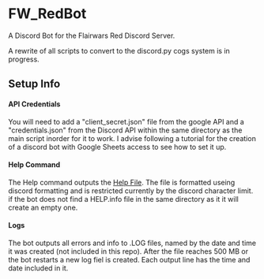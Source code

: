 # FW_RedBot
A Discord Bot for the Flairwars Red Discord Server.

A rewrite of all scripts to convert to the discord.py cogs system is in progress.

## Setup Info
#### API Credentials
You will need to add a "client_secret.json" file from the google API and a "credentials.json" from the Discord API within the same directory as the main script inorder for it to work. I advise following a tutorial for the creation of a discord bot with Google Sheets access to see how to set it up.
#### Help Command
The Help command outputs the [Help File](HELP.info). The file is formatted useing discord formatting and is restricted currently by the discord character limit. if the bot does not find a HELP.info file in the same directory as it it will create an empty one.
#### Logs
The bot outputs all errors and info to .LOG files, named by the date and time it was created (not included in this repo). After the file reaches 500 MB or the bot restarts a new log fiel is created. Each output line has the time and date included in it.
